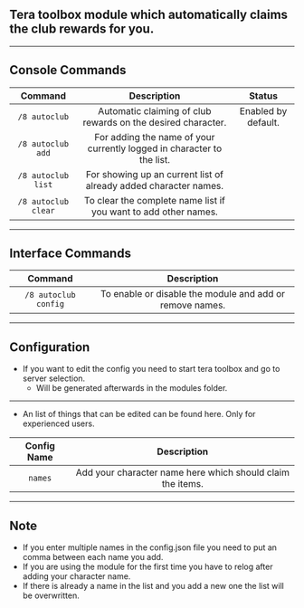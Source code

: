 ## Tera toolbox module which automatically claims the club rewards for you.

---

## Console Commands
| Command | Description | Status |
| :---: | :---: | :---: |
| `/8 autoclub` | Automatic claiming of club rewards on the desired character. | Enabled by default. |
| `/8 autoclub add` | For adding the name of your currently logged in character to the list. |  |
| `/8 autoclub list` | For showing up an current list of already added character names. |  |
| `/8 autoclub clear` | To clear the complete name list if you want to add other names. |  |

---

## Interface Commands
| Command | Description |
| :---: | :---: |
| `/8 autoclub config` | To enable or disable the module and add or remove names. |

---

## Configuration
- If you want to edit the config you need to start tera toolbox and go to server selection.
    - Will be generated afterwards in the modules folder.

---

- An list of things that can be edited can be found here. Only for experienced users.

| Config Name | Description |
| :---: | :---: |
| `names` | Add your character name here which should claim the items. |

---

## Note
- If you enter multiple names in the config.json file you need to put an comma between each name you add.
- If you are using the module for the first time you have to relog after adding your character name.
- If there is already a name in the list and you add a new one the list will be overwritten.